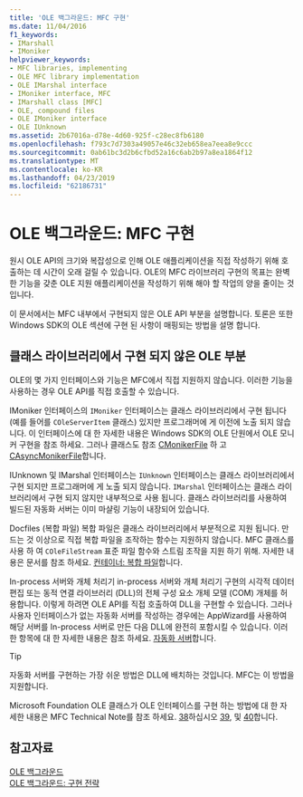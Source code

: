 ```yaml
---
title: 'OLE 백그라운드: MFC 구현'
ms.date: 11/04/2016
f1_keywords:
- IMarshall
- IMoniker
helpviewer_keywords:
- MFC libraries, implementing
- OLE MFC library implementation
- OLE IMarshal interface
- IMoniker interface, MFC
- IMarshall class [MFC]
- OLE, compound files
- OLE IMoniker interface
- OLE IUnknown
ms.assetid: 2b67016a-d78e-4d60-925f-c28ec8fb6180
ms.openlocfilehash: f793c7d7303a49057e46c32eb658ea7eea8e9ccc
ms.sourcegitcommit: 0ab61bc3d2b6cfbd52a16c6ab2b97a8ea1864f12
ms.translationtype: MT
ms.contentlocale: ko-KR
ms.lasthandoff: 04/23/2019
ms.locfileid: "62186731"
---
```

# <a name="ole-background-mfc-implementation"></a>OLE 백그라운드: MFC 구현

원시 OLE API의 크기와 복잡성으로 인해 OLE 애플리케이션을 직접 작성하기 위해 호출하는 데 시간이 오래 걸릴 수 있습니다. OLE의 MFC 라이브러리 구현의 목표는 완벽한 기능을 갖춘 OLE 지원 애플리케이션을 작성하기 위해 해야 할 작업의 양을 줄이는 것입니다.

이 문서에서는 MFC 내부에서 구현되지 않은 OLE API 부분을 설명합니다. 토론은 또한 Windows SDK의 OLE 섹션에 구현 된 사항이 매핑되는 방법을 설명 합니다.

##  <a name="_core_portions_of_ole_not_implemented_by_the_class_library"></a> 클래스 라이브러리에서 구현 되지 않은 OLE 부분

OLE의 몇 가지 인터페이스와 기능은 MFC에서 직접 지원하지 않습니다. 이러한 기능을 사용하는 경우 OLE API를 직접 호출할 수 있습니다.

IMoniker 인터페이스의 `IMoniker` 인터페이스는 클래스 라이브러리에서 구현 됩니다 (예를 들어를 `COleServerItem` 클래스) 있지만 프로그래머에 게 이전에 노출 되지 않습니다. 이 인터페이스에 대 한 자세한 내용은 Windows SDK의 OLE 단원에서 OLE 모니커 구현을 참조 하세요. 그러나 클래스도 참조 [CMonikerFile](../mfc/reference/cmonikerfile-class.md) 하 고 [CAsyncMonikerFile](../mfc/reference/casyncmonikerfile-class.md)합니다.

IUnknown 및 IMarshal 인터페이스는 `IUnknown` 인터페이스는 클래스 라이브러리에서 구현 되지만 프로그래머에 게 노출 되지 않습니다. `IMarshal` 인터페이스는 클래스 라이브러리에서 구현 되지 않지만 내부적으로 사용 됩니다. 클래스 라이브러리를 사용하여 빌드된 자동화 서버는 이미 마샬링 기능이 내장되어 있습니다.

Docfiles (복합 파일) 복합 파일은 클래스 라이브러리에서 부분적으로 지원 됩니다. 만드는 것 이상으로 직접 복합 파일을 조작하는 함수는 지원하지 않습니다. MFC 클래스를 사용 하 여 `COleFileStream` 표준 파일 함수와 스트림 조작을 지원 하기 위해. 자세한 내용은 문서를 참조 하세요. [컨테이너: 복합 파일](../mfc/containers-compound-files.md)합니다.

In-process 서버와 개체 처리기 in-process 서버와 개체 처리기 구현의 시각적 데이터 편집 또는 동적 연결 라이브러리 (DLL)의 전체 구성 요소 개체 모델 (COM) 개체를 허용합니다. 이렇게 하려면 OLE API를 직접 호출하여 DLL을 구현할 수 있습니다. 그러나 사용자 인터페이스가 없는 자동화 서버를 작성하는 경우에는 AppWizard를 사용하여 해당 서버를 In-process 서버로 만든 다음 DLL에 완전히 포함시킬 수 있습니다. 이러한 항목에 대 한 자세한 내용은 참조 하세요. [자동화 서버](../mfc/automation-servers.md)합니다.

> [!TIP]
>  자동화 서버를 구현하는 가장 쉬운 방법은 DLL에 배치하는 것입니다. MFC는 이 방법을 지원합니다.

Microsoft Foundation OLE 클래스가 OLE 인터페이스를 구현 하는 방법에 대 한 자세한 내용은 MFC Technical Note를 참조 하세요. [38](../mfc/tn038-mfc-ole-iunknown-implementation.md)하십시오 [39](../mfc/tn039-mfc-ole-automation-implementation.md), 및 [40](../mfc/tn040-mfc-ole-in-place-resizing-and-zooming.md)합니다.

## <a name="see-also"></a>참고자료

[OLE 백그라운드](../mfc/ole-background.md)<br/>
[OLE 백그라운드: 구현 전략](../mfc/ole-background-implementation-strategies.md)
